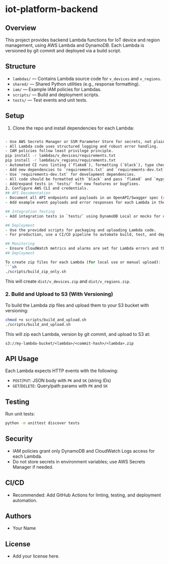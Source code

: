 

# iot-platform-backend

## Overview
This project provides backend Lambda functions for IoT device and region management, using AWS Lambda and DynamoDB. Each Lambda is versioned by git commit and deployed via a build script.

## Structure
- `lambdas/` — Contains Lambda source code for `v_devices` and `v_regions`.
- `shared/` — Shared Python utilities (e.g., response formatting).
- `iam/` — Example IAM policies for Lambdas.
- `scripts/` — Build and deployment scripts.
- `tests/` — Test events and unit tests.

## Setup
1. Clone the repo and install dependencies for each Lambda:
  ```sh

- Use AWS Secrets Manager or SSM Parameter Store for secrets, not plain environment variables.
- All Lambda code uses structured logging and robust error handling.
- IAM policies follow least privilege principle.
  pip install -r lambdas/v_devices/requirements.txt
  pip install -r lambdas/v_regions/requirements.txt
- Automated CI runs linting (`flake8`), formatting (`black`), type checking (`mypy`), and tests (`pytest`).
- Add new dependencies to `requirements.txt` and `requirements-dev.txt`.
- Use `requirements-dev.txt` for development dependencies.
- All code should be formatted with `black` and pass `flake8` and `mypy`.
- Add/expand tests in `tests/` for new features or bugfixes.
2. Configure AWS CLI and credentials.
## API Documentation
- Document all API endpoints and payloads in an OpenAPI/Swagger spec (recommended: `openapi.yaml`).
- Add example event payloads and error responses for each Lambda in the docs.

## Integration Testing
- Add integration tests in `tests/` using DynamoDB Local or mocks for database calls.

## Deployment
- Use the provided scripts for packaging and uploading Lambda code.
- For production, use a CI/CD pipeline to automate build, test, and deploy steps.

## Monitoring
- Ensure CloudWatch metrics and alarms are set for Lambda errors and throttles.
## Deployment

To create zip files for each Lambda (for local use or manual upload):
```sh
./scripts/build_zip_only.sh
```
This will create `dist/v_devices.zip` and `dist/v_regions.zip`.

### 2. Build and Upload to S3 (With Versioning)
To build the Lambda zip files and upload them to your S3 bucket with versioning:
```sh
chmod +x scripts/build_and_upload.sh
./scripts/build_and_upload.sh
```
This will zip each Lambda, version by git commit, and upload to S3 at:
```
s3://my-lambda-bucket/<lambda>/<commit-hash>/<lambda>.zip
```

## API Usage
Each Lambda expects HTTP events with the following:
- `POST`/`PUT`: JSON body with `PK` and `SK` (string IDs)
- `GET`/`DELETE`: Query/path params with `PK` and `SK`

## Testing
Run unit tests:
```sh
python -m unittest discover tests
```

## Security
- IAM policies grant only DynamoDB and CloudWatch Logs access for each Lambda.
- Do not store secrets in environment variables; use AWS Secrets Manager if needed.

## CI/CD
- Recommended: Add GitHub Actions for linting, testing, and deployment automation.

## Authors
- Your Name

## License
- Add your license here.
